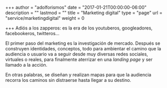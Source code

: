 +++
author = "adolforismos"
date = "2017-01-21T00:00:00-06:00"
description = ""
lastmod = ""
title = "Marketing digital"
type = "page"
url = "service/marketingdigital"
weight = 0

+++
Adiós a los zapperos: es la era de los youtuberos, googleadores, facebookeros, twitteros...

<!--more-->

El primer paso del marketing es la investigación de mercado. Después se construyen identidades, conceptos, todo para ambientar el camino que la audiencia o usuario va a seguir desde muy diversas redes sociales, virtuales o reales, para finalmente aterrizar en una _landing page_ y ser llamado a la acción.

En otras palabras, se diseñan y realizan mapas para que la audiencia recorra los caminos sin distraerse hasta llegar a su destino.
